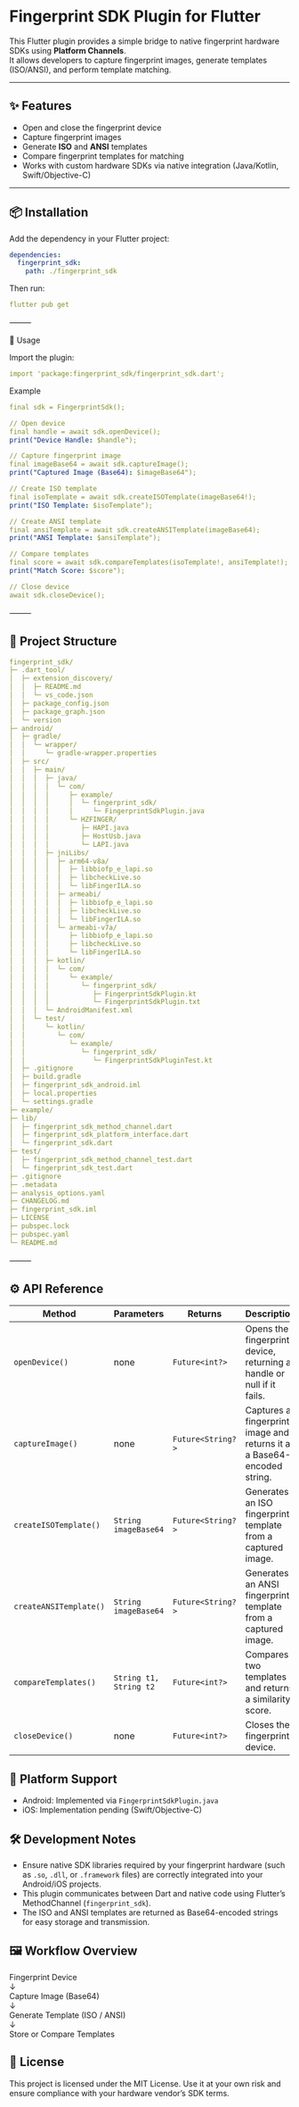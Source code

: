 # Fingerprint SDK Plugin for Flutter

This Flutter plugin provides a simple bridge to native fingerprint hardware SDKs using **Platform Channels**.  
It allows developers to capture fingerprint images, generate templates (ISO/ANSI), and perform template matching.  

---

## ✨ Features

- Open and close the fingerprint device
- Capture fingerprint images
- Generate **ISO** and **ANSI** templates
- Compare fingerprint templates for matching
- Works with custom hardware SDKs via native integration (Java/Kotlin, Swift/Objective-C)

---

## 📦 Installation

Add the dependency in your Flutter project:

```yaml
dependencies:
  fingerprint_sdk:
    path: ./fingerprint_sdk
```

Then run:

```yaml
flutter pub get
```

⸻

🚀 Usage

Import the plugin:

```yaml
import 'package:fingerprint_sdk/fingerprint_sdk.dart';
```

Example

```yaml
final sdk = FingerprintSdk();

// Open device
final handle = await sdk.openDevice();
print("Device Handle: $handle");

// Capture fingerprint image
final imageBase64 = await sdk.captureImage();
print("Captured Image (Base64): $imageBase64");

// Create ISO template
final isoTemplate = await sdk.createISOTemplate(imageBase64!);
print("ISO Template: $isoTemplate");

// Create ANSI template
final ansiTemplate = await sdk.createANSITemplate(imageBase64);
print("ANSI Template: $ansiTemplate");

// Compare templates
final score = await sdk.compareTemplates(isoTemplate!, ansiTemplate!);
print("Match Score: $score");

// Close device
await sdk.closeDevice();

 ```

⸻

## 📂 Project Structure

```yaml
fingerprint_sdk/
├─ .dart_tool/
│  ├─ extension_discovery/
│  │  ├─ README.md
│  │  └─ vs_code.json
│  ├─ package_config.json
│  ├─ package_graph.json
│  └─ version
├─ android/
│  ├─ gradle/
│  │  └─ wrapper/
│  │     └─ gradle-wrapper.properties
│  ├─ src/
│  │  ├─ main/
│  │  │  ├─ java/
│  │  │  │  └─ com/
│  │  │  │     ├─ example/
│  │  │  │     │  └─ fingerprint_sdk/
│  │  │  │     │     └─ FingerprintSdkPlugin.java
│  │  │  │     └─ HZFINGER/
│  │  │  │        ├─ HAPI.java
│  │  │  │        ├─ HostUsb.java
│  │  │  │        └─ LAPI.java
│  │  │  ├─ jniLibs/
│  │  │  │  ├─ arm64-v8a/
│  │  │  │  │  ├─ libbiofp_e_lapi.so
│  │  │  │  │  ├─ libcheckLive.so
│  │  │  │  │  └─ libFingerILA.so
│  │  │  │  ├─ armeabi/
│  │  │  │  │  ├─ libbiofp_e_lapi.so
│  │  │  │  │  ├─ libcheckLive.so
│  │  │  │  │  └─ libFingerILA.so
│  │  │  │  └─ armeabi-v7a/
│  │  │  │     ├─ libbiofp_e_lapi.so
│  │  │  │     ├─ libcheckLive.so
│  │  │  │     └─ libFingerILA.so
│  │  │  ├─ kotlin/
│  │  │  │  └─ com/
│  │  │  │     └─ example/
│  │  │  │        └─ fingerprint_sdk/
│  │  │  │           ├─ FingerprintSdkPlugin.kt
│  │  │  │           └─ FingerprintSdkPlugin.txt
│  │  │  └─ AndroidManifest.xml
│  │  └─ test/
│  │     └─ kotlin/
│  │        └─ com/
│  │           └─ example/
│  │              └─ fingerprint_sdk/
│  │                 └─ FingerprintSdkPluginTest.kt
│  ├─ .gitignore
│  ├─ build.gradle
│  ├─ fingerprint_sdk_android.iml
│  ├─ local.properties
│  └─ settings.gradle
├─ example/
├─ lib/
│  ├─ fingerprint_sdk_method_channel.dart
│  ├─ fingerprint_sdk_platform_interface.dart
│  └─ fingerprint_sdk.dart
├─ test/
│  ├─ fingerprint_sdk_method_channel_test.dart
│  └─ fingerprint_sdk_test.dart
├─ .gitignore
├─ .metadata
├─ analysis_options.yaml
├─ CHANGELOG.md
├─ fingerprint_sdk.iml
├─ LICENSE
├─ pubspec.lock
├─ pubspec.yaml
└─ README.md

```

⸻

## ⚙️ API Reference

| Method                 | Parameters               | Returns          | Description                                       |
|------------------------|--------------------------|------------------|-------------------------------------------------|
| `openDevice()`         | none                     | `Future<int?>`   | Opens the fingerprint device, returning a handle or null if it fails. |
| `captureImage()`       | none                     | `Future<String?>`| Captures a fingerprint image and returns it as a Base64-encoded string. |
| `createISOTemplate()`  | `String imageBase64`      | `Future<String?>`| Generates an ISO fingerprint template from a captured image. |
| `createANSITemplate()` | `String imageBase64`      | `Future<String?>`| Generates an ANSI fingerprint template from a captured image. |
| `compareTemplates()`   | `String t1, String t2`    | `Future<int?>`   | Compares two templates and returns a similarity score. |
| `closeDevice()`        | none                     | `Future<int?>`   | Closes the fingerprint device.                   |

## 🔧 Platform Support

- Android: Implemented via `FingerprintSdkPlugin.java`
- iOS: Implementation pending (Swift/Objective-C)

## 🛠 Development Notes

- Ensure native SDK libraries required by your fingerprint hardware (such as `.so`, `.dll`, or `.framework` files) are correctly integrated into your Android/iOS projects.
- This plugin communicates between Dart and native code using Flutter’s MethodChannel (`fingerprint_sdk`).
- The ISO and ANSI templates are returned as Base64-encoded strings for easy storage and transmission.

## 🖼 Workflow Overview

Fingerprint Device  
↓  
Capture Image (Base64)  
↓  
Generate Template (ISO / ANSI)  
↓  
Store or Compare Templates  

## 📄 License

This project is licensed under the MIT License. Use it at your own risk and ensure compliance with your hardware vendor’s SDK terms.
